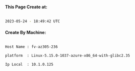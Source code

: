 
   
#### This Page Create at:

```bash

2023-05-24 - 18:49:42 UTC

```

#### Create By Machine:

```bash

Host Name : fv-az305-236

platform  : Linux-5.15.0-1037-azure-x86_64-with-glibc2.35

Ip Local  : 10.1.0.125

```

